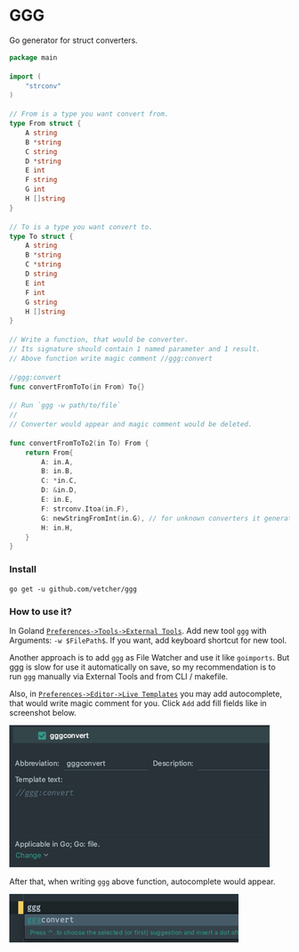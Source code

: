 # GGG

Go generator for struct converters.

```go
package main

import (
	"strconv"
)

// From is a type you want convert from.
type From struct {
	A string
	B *string
	C string
	D *string
	E int
	F string
	G int
	H []string
}

// To is a type you want convert to.
type To struct {
	A string
	B *string
	C *string
	D string
	E int
	F int
	G string
	H []string
}

// Write a function, that would be converter.
// Its signature should contain 1 named parameter and 1 result.
// Above function write magic comment //ggg:convert

//ggg:convert
func convertFromToTo(in From) To{}

// Run `ggg -w path/to/file`
//
// Converter would appear and magic comment would be deleted.

func convertFromToTo2(in To) From {
	return From{
		A: in.A,
		B: in.B,
		C: *in.C,
		D: &in.D,
		E: in.E,
		F: strconv.Itoa(in.F),
		G: newStringFromInt(in.G), // for unknown converters it generates another convert call.
		H: in.H,
	}
}
```

### Install

```
go get -u github.com/vetcher/ggg
```

### How to use it?

In Goland [`Preferences->Tools->External Tools`](jetbrains://GoLand/settings?name=Tools--External+Tools). 
Add new tool `ggg` with Arguments: `-w $FilePath$`. 
If you want, add keyboard shortcut for new tool.

Another approach is to add `ggg` as File Watcher and use it like `goimports`. 
But ggg is slow for use it automatically on save, 
so my recommendation is to run `ggg` manually via External Tools and from CLI / makefile.

Also, in [`Preferences->Editor->Live Templates`](jetbrains://GoLand/settings?name=Editor--Live+Templates) you may add autocomplete,
that would write magic comment for you.
Click `Add` add fill fields like in screenshot below.

![Live template ggg:convert screenshot](docs/livetemplate.png)

After that, when writing `ggg` above function, autocomplete would appear.

![Live template usage](docs/livetemplate-usage.png)
